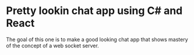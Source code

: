 # Pretty lookin chat app using C# and React

The goal of this one is to make a good looking chat app that shows mastery
of the concept of a web socket server. 